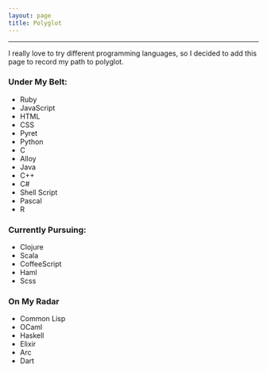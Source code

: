 ```yaml
---
layout: page
title: Polyglot
---
```


***

I really love to try different programming languages, so I decided to add this page to record my path to polyglot.

### Under My Belt:

- Ruby
- JavaScript
- HTML
- CSS
- Pyret
- Python
- C
- Alloy
- Java
- C\+\+
- C#
- Shell Script
- Pascal
- R

### Currently Pursuing:

- Clojure
- Scala
- CoffeeScript
- Haml
- Scss

### On My Radar

- Common Lisp
- OCaml
- Haskell
- Elixir
- Arc
- Dart
